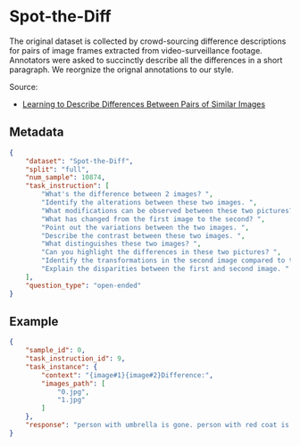 # Spot-the-Diff
The original dataset is collected by crowd-sourcing difference descriptions for pairs of image frames extracted from video-surveillance footage. Annotators were asked to succinctly describe all the differences in a short paragraph. We reorgnize the orignal annotations to our style.

Source: 
- [Learning to Describe Differences Between Pairs of Similar Images](https://arxiv.org/abs/1808.10584)
## Metadata

```json
{
    "dataset": "Spot-the-Diff",
    "split": "full",
    "num_sample": 10874,
    "task_instruction": [
        "What's the difference between 2 images? ",
        "Identify the alterations between these two images. ",
        "What modifications can be observed between these two pictures? ",
        "What has changed from the first image to the second? ",
        "Point out the variations between the two images. ",
        "Describe the contrast between these two images. ",
        "What distinguishes these two images? ",
        "Can you highlight the differences in these two pictures? ",
        "Identify the transformations in the second image compared to the first. ",
        "Explain the disparities between the first and second image. "
    ],
    "question_type": "open-ended"
}
```

## Example

```json
{
    "sample_id": 0,
    "task_instruction_id": 9,
    "task_instance": {
        "context": "{image#1}{image#2}Difference:",
        "images_path": [
            "0.jpg",
            "1.jpg"
        ]
    },
    "response": "person with umbrella is gone. person with red coat is moved. car up at top to left is now missing"
}
```
